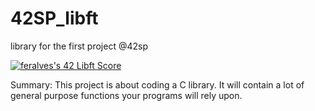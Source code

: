 # 42SP_libft
library for the first project @42sp

[![feralves's 42 Libft Score](https://badge42.vercel.app/api/v2/cli7l4sim001108mvngbgwmeh/project/2605160)](https://github.com/JaeSeoKim/badge42)

Summary:
This project is about coding a C library.
It will contain a lot of general purpose functions your programs will rely upon.
